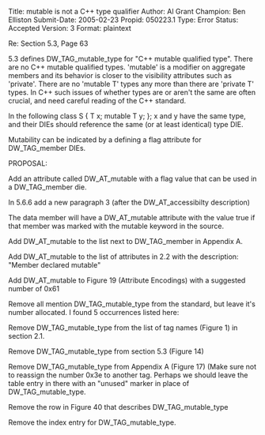 Title:       mutable is not a C++ type qualifier
Author:      Al Grant
Champion:    Ben Elliston
Submit-Date: 2005-02-23
Propid:      050223.1
Type:        Error
Status:      Accepted
Version:     3
Format:      plaintext

Re: Section 5.3, Page 63

5.3 defines DW_TAG_mutable_type for "C++ mutable qualified type".
There are no C++ mutable qualified types.  'mutable' is a modifier
on aggregate members and its behavior is closer to the visibility
attributes such as 'private'.  There are no 'mutable T' types
any more than there are 'private T' types.  In C++ such issues of
whether types are or aren't the same are often crucial, and need
careful reading of the C++ standard.

In the following
  class S { T x; mutable T y; };
x and y have the same type, and their DIEs should reference the
same (or at least identical) type DIE.

Mutability can be indicated by a defining a flag attribute for
DW_TAG_member DIEs.

PROPOSAL:

Add an attribute called DW_AT_mutable with a flag value that
can be used in a DW_TAG_member die.

   In 5.6.6 add a new paragraph 3 (after the DW_AT_accessibilty description)

   The data member will have a DW_AT_mutable attribute with
   the value true if that member was marked with the
   mutable keyword in the source.

   Add DW_AT_mutable to the list next to DW_TAG_member in Appendix A.

   Add DW_AT_mutable to the list of attributes in 2.2 with the
   description:  "Member declared mutable"

   Add DW_AT_mutable to Figure 19 (Attribute Encodings)
   with a suggested number of 0x61

Remove all mention DW_TAG_mutable_type from the standard,
but leave it's number allocated.  I found 5 occurrences
listed here:

   Remove DW_TAG_mutable_type from the list of tag names
   (Figure 1) in section 2.1.

   Remove DW_TAG_mutable_type from section 5.3 (Figure 14)

   Remove DW_TAG_mutable_type from Appendix A (Figure 17)
   (Make sure not to reassign the number 0x3e to another tag.
    Perhaps we should leave the table entry in there with
    an "unused" marker in place of DW_TAG_mutable_type.

   Remove the row in Figure 40 that describes DW_TAG_mutable_type

   Remove the index entry for DW_TAG_mutable_type.
